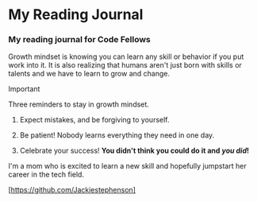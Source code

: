 # My Reading Journal

### My reading journal for Code Fellows

Growth mindset is knowing you can learn any skill or behavior if you put work into it. It is also realizing that humans aren't just born with skills or talents and we have to learn to grow and change.

>[!Important]
>Three reminders to stay in growth mindset.

1. Expect mistakes, and be forgiving to yourself.

2.  Be patient! Nobody learns everything they need in one day.

3.  Celebrate your success! **You didn't think you could do it and _you did_!**

I'm a mom who is excited to learn a new skill and hopefully jumpstart her career in the tech field. 

[https://github.com/Jackiestephenson] 
   
